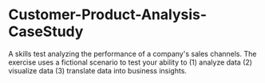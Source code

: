 # Customer-Product-Analysis-CaseStudy
A skills test analyzing the performance of a company's sales channels. 
The exercise uses a fictional scenario to test your ability to 
(1) analyze data 
(2) visualize data
(3) translate data into business insights.
